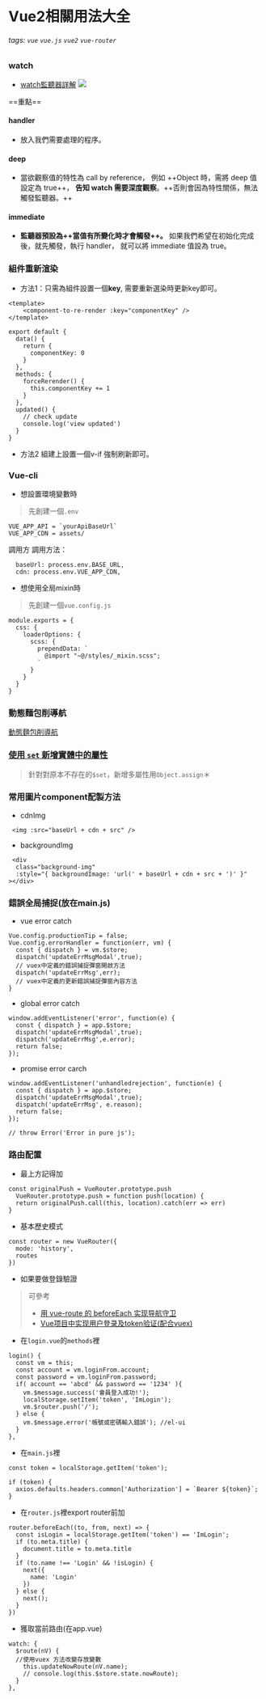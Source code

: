 # Vue2相關用法大全
###### tags: `vue` `vue.js` `vue2` `vue-router`

### watch
- [watch監聽器詳解](https://medium.com/unalai/%E8%AA%8D%E8%AD%98-vue-js-watch-%E7%9B%A3%E8%81%BD%E5%99%A8-ffee991368be)
![](https://i.imgur.com/gA4ZJFK.png)


==重點==
#### handler
- 放入我們需要處理的程序。

#### deep
- 當欲觀察值的特性為 call by reference，
例如 ++Object 時，需將 deep 值設定為 true++，
**告知 watch 需要深度觀察**。++否則會因為特性關係，無法觸發監聽器。++

#### immediate
- **監聽器預設為++當值有所變化時才會觸發++。**
如果我們希望在初始化完成後，就先觸發，執行 handler，
就可以將 immediate 值設為 true。

### 組件重新渲染
- 方法1：只需為組件設置一個**key**, 需要重新選染時更新key即可。
```javascript=
<template>
    <component-to-re-render :key="componentKey" />
</template>

export default {
  data() {
    return {
      componentKey: 0
    }
  },
  methods: {
    forceRerender() {
      this.componentKey += 1
    }
  },
  updated() {
    // check update
    console.log('view updated')
  }
}
```
- 方法2 組建上設置一個v-if 強制刷新即可。

### Vue-cli
- 想設置環境變數時
> 先創建一個`.env`
```javascript=
VUE_APP_API = `yourApiBaseUrl`
VUE_APP_CDN = assets/
```
調用方
調用方法：
```javascript=
  baseUrl: process.env.BASE_URL,
  cdn: process.env.VUE_APP_CDN,
```

- 想使用全局mixin時
> 先創建一個`vue.config.js`
```javascript=
module.exports = {
  css: {
    loaderOptions: {
      scss: {
        prependData: `
          @import "~@/styles/_mixin.scss";
        `
      }
    }
  }
}
```

### 動態麵包削導航
[動態麵包削導航](https://www.codenong.com/cs106985487/)

### [使用 `set` 新增實體中的屬性](https://ithelp.ithome.com.tw/articles/10206422)
> 針對對原本不存在的`$set`，新增多屬性用`Object.assign`＊

### 常用圖片component配製方法
- cdnImg
```javascript=
 <img :src="baseUrl + cdn + src" />
```

- backgroundImg
```javascript=
 <div 
  class="background-img" 
  :style="{ backgroundImage: 'url(' + baseUrl + cdn + src + ')' }"
></div>
```

### 錯誤全局捕捉(放在main.js)
- vue error catch
```javascript=
Vue.config.productionTip = false;
Vue.config.errorHandler = function(err, vm) {
  const { dispatch } = vm.$store;
  dispatch('updateErrMsgModal',true);
  // vuex中定義的錯誤捕捉彈窗開啟方法
  dispatch('updateErrMsg',err);
  // vuex中定義的更新錯誤捕捉彈窗內容方法
}

```

- global error catch
```javascript=
window.addEventListener('error', function(e) {
  const { dispatch } = app.$store;
  dispatch('updateErrMsgModal',true);
  dispatch('updateErrMsg',e.error); 
  return false;
});
```

- promise error carch
```javascript=
window.addEventListener('unhandledrejection', function(e) {
  const { dispatch } = app.$store;
  dispatch('updateErrMsgModal',true);
  dispatch('updateErrMsg', e.reason);
  return false;
});

// throw Error('Error in pure js');
```

### 路由配置
- 最上方記得加
```javascript=
const originalPush = VueRouter.prototype.push
  VueRouter.prototype.push = function push(location) {
  return originalPush.call(this, location).catch(err => err)
}
```
- 基本歷史模式
```javascript=
const router = new VueRouter({
  mode: 'history',
  routes
})
```

- 如果要做登錄驗證
> 可參考
> - [用 vue-route 的 beforeEach 实现导航守卫](https://www.jianshu.com/p/4c8358f73e03)
>- [Vue项目中实现用户登录及token验证(配合vuex)](https://blog.csdn.net/latency_cheng/article/details/78580161)
  - 在`login.vue`的`methods`裡
  ```javascript=
  login() {
    const vm = this;
    const account = vm.loginFrom.account;
    const password = vm.loginFrom.password;
    if( account == 'abcd' && password == '1234' ){
      vm.$message.success('會員登入成功!');
      localStorage.setItem('token', 'ImLogin');
      vm.$router.push('/');
    } else {
      vm.$message.error('帳號或密碼輸入錯誤'); //el-ui
    }
  },
  ```
  - 在`main.js`裡
  ```javascript=
  const token = localStorage.getItem('token');

  if (token) {
    axios.defaults.headers.common['Authorization'] = `Bearer ${token}`;
  }
  ```
  - 在`router.js`裡export router前加 
  ```javascript=
  router.beforeEach((to, from, next) => {
    const isLogin = localStorage.getItem('token') == 'ImLogin';
    if (to.meta.title) {
      document.title = to.meta.title
    }
    if (to.name !== 'Login' && !isLogin) {
      next({
        name: 'Login'
      })
    } else {
      next();
    }
  })
  ```



- 獲取當前路由(在app.vue)
```javascript=
watch: {
  $route(nV) {
  //使用vuex 方法改變存放變數
    this.updateNowRoute(nV.name);
    // console.log(this.$store.state.nowRoute);
  }
},
```